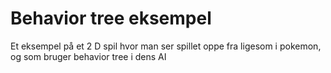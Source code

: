 # Behavior tree eksempel
 Et eksempel på et 2 D spil hvor man ser spillet oppe fra ligesom i pokemon, og som bruger behavior tree i dens AI
